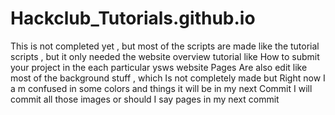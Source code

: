 # Hackclub_Tutorials.github.io
This is not completed yet , but most of the scripts are made like the tutorial scripts , but it only needed the website overview tutorial like How to submit your project in the each particular ysws website Pages Are also edit like most of the background stuff , which Is not completely made but Right now I a m confused in some colors and things it will be in my next Commit I will commit all those images or should I say pages in my next commit